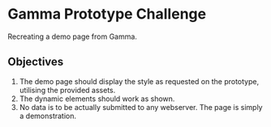 # Gamma Prototype Challenge

Recreating a demo page from Gamma.

## Objectives

1. The demo page should display the style as requested on the prototype, utilising the provided assets.
2. The dynamic elements should work as shown.
3. No data is to be actually submitted to any webserver. The page is simply a demonstration.
